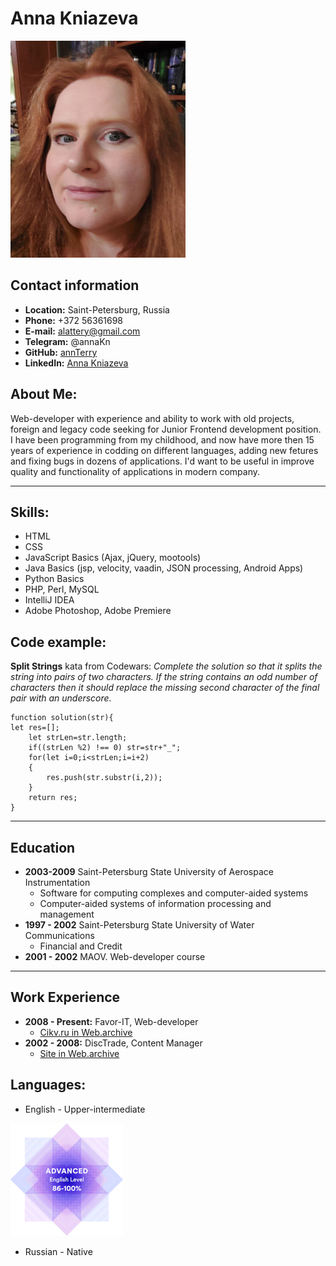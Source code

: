 # Anna Kniazeva
![foto](foto_m.jpg)

## Contact information
* __Location:__ Saint-Petersburg, Russia
* __Phone:__ +372 56361698
* __E-mail:__ alattery@gmail.com
* __Telegram:__ @annaKn
* __GitHub:__ [annTerry](https://github.com/annTerry)
* __LinkedIn:__ [Anna Kniazeva](https://www.linkedin.com/in/anna-kniazeva-23b732234/)

## About Me:
Web-developer with experience and ability to work with old projects, foreign and legacy code seeking for Junior Frontend development position.  I have been programming from my childhood, and now have more then 15 years of experience in codding on different languages, adding new fetures and fixing bugs in dozens of applications. I'd want to be useful in improve quality and functionality of applications in modern company.

***
## Skills:
* HTML
* CSS
* JavaScript Basics (Ajax, jQuery, mootools)
* Java Basics (jsp, velocity, vaadin, JSON processing, Android Apps)
* Python Basics
* PHP, Perl, MySQL
* IntelliJ IDEA
* Adobe Photoshop, Adobe Premiere

## Code example:
__Split Strings__ kata from Codewars: _Complete the solution so that it splits the string into pairs of two characters. If the string contains an odd number of characters then it should replace the missing second character of the final pair with an underscore._
```
function solution(str){
let res=[];
    let strLen=str.length;
    if((strLen %2) !== 0) str=str+"_";
    for(let i=0;i<strLen;i=i+2)
    {
        res.push(str.substr(i,2));
    }
    return res;   
}
```
*** 
## Education
* __2003-2009__ Saint-Petersburg State University of Aerospace Instrumentation
    + Software for computing complexes and computer-aided systems
    + Computer-aided systems of information processing and management
* __1997 - 2002__ Saint-Petersburg State University of Water Communications
    + Financial and Credit
* __2001 - 2002__ MAOV. Web-developer course
***
## Work Experience
* __2008 - Present:__ Favor-IT, Web-developer
    + [Cikv.ru in Web.archive](https://web.archive.org/web/20171002012320/http://cikv.ru/%D0%90%D0%BD%D0%B0%D0%BB%D0%B8%D0%B7_%D0%B2%D0%BE%D0%B4%D1%8B_%D0%9F%D0%B5%D1%82%D0%B5%D1%80%D0%B1%D1%83%D1%80%D0%B3)
* __2002 - 2008:__ DiscTrade, Content Manager
    + [Site in Web.archive](https://web.archive.org/web/20060207015516/http://www.rightsite.ru/)

## Languages:
* English - Upper-intermediate

![ef cert](english.png)

* Russian - Native